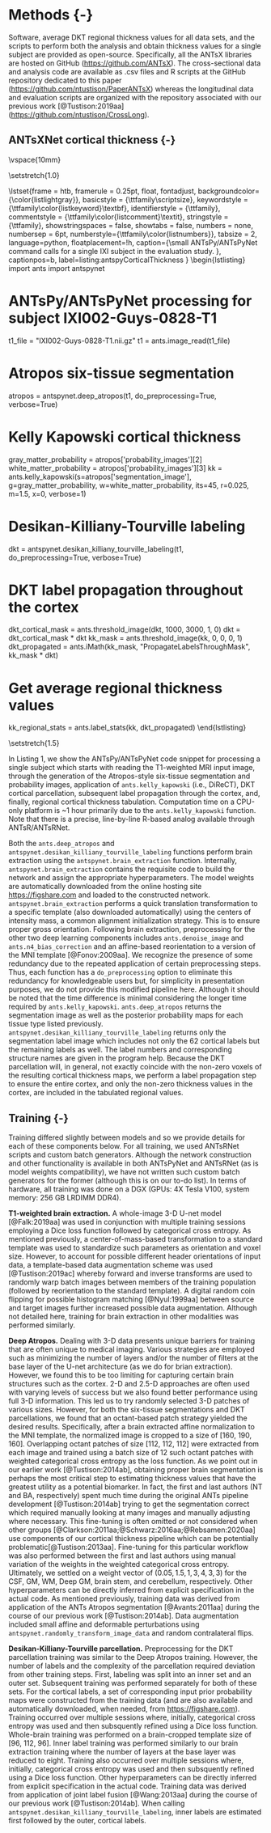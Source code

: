 
# Methods {-}

Software, average DKT regional thickness values for all data sets, and the
scripts to perform both the analysis and obtain thickness values for a single
subject are provided as open-source.  Specifically, all the ANTsX libraries are
hosted on GitHub (https://github.com/ANTsX).  The cross-sectional data and
analysis code are available as .csv files and R scripts at the GitHub repository
dedicated to this paper (https://github.com/ntustison/PaperANTsX) whereas the
longitudinal data and evaluation scripts are organized with the repository
associated with our previous work [@Tustison:2019aa]
(https://github.com/ntustison/CrossLong).

## ANTsXNet cortical thickness {-}

\vspace{10mm}

\setstretch{1.0}

\lstset{frame = htb,
        framerule = 0.25pt,
        float,
        fontadjust,
        backgroundcolor={\color{listlightgray}},
        basicstyle = {\ttfamily\scriptsize},
        keywordstyle = {\ttfamily\color{listkeyword}\textbf},
        identifierstyle = {\ttfamily},
        commentstyle = {\ttfamily\color{listcomment}\textit},
        stringstyle = {\ttfamily},
        showstringspaces = false,
        showtabs = false,
        numbers = none,
        numbersep = 6pt,
        numberstyle={\ttfamily\color{listnumbers}},
        tabsize = 2,
        language=python,
        floatplacement=!h,
        caption={\small ANTsPy/ANTsPyNet command calls
        for a single IXI subject in the evaluation study.
        },
        captionpos=b,
        label=listing:antspyCorticalThickness
        }
\begin{lstlisting}
import ants
import antspynet

# ANTsPy/ANTsPyNet processing for subject IXI002-Guys-0828-T1
t1_file = "IXI002-Guys-0828-T1.nii.gz"
t1 = ants.image_read(t1_file)

# Atropos six-tissue segmentation
atropos = antspynet.deep_atropos(t1, do_preprocessing=True, verbose=True)

# Kelly Kapowski cortical thickness
gray_matter_probability = atropos['probability_images'][2]
white_matter_probability = atropos['probability_images'][3]
kk = ants.kelly_kapowski(s=atropos['segmentation_image'], g=gray_matter_probability,
                         w=white_matter_probability, its=45, r=0.025, m=1.5, x=0, verbose=1)

# Desikan-Killiany-Tourville labeling
dkt = antspynet.desikan_killiany_tourville_labeling(t1, do_preprocessing=True, verbose=True)

# DKT label propagation throughout the cortex
dkt_cortical_mask = ants.threshold_image(dkt, 1000, 3000, 1, 0)
dkt = dkt_cortical_mask * dkt
kk_mask = ants.threshold_image(kk, 0, 0, 0, 1)
dkt_propagated = ants.iMath(kk_mask, "PropagateLabelsThroughMask", kk_mask * dkt)

# Get average regional thickness values
kk_regional_stats = ants.label_stats(kk, dkt_propagated)
\end{lstlisting}

\setstretch{1.5}

In Listing 1, we show the ANTsPy/ANTsPyNet code snippet for processing a single
subject which starts with reading the T1-weighted MRI input image, through the
generation of the Atropos-style six-tissue segmentation and probability images,
application of ``ants.kelly_kapowski`` (i.e., DiReCT), DKT cortical parcellation,
subsequent label propagation through the cortex, and, finally, regional cortical
thickness tabulation.  Computation time on a CPU-only platform is  ~1 hour
primarily due to the ``ants.kelly_kapowski`` function.  Note that there is a
precise, line-by-line R-based analog available through ANTsR/ANTsRNet.

Both the ``ants.deep_atropos`` and
``antspynet.desikan_killiany_tourville_labeling`` functions perform brain
extraction using the ``antspynet.brain_extraction`` function.  Internally,
``antspynet.brain_extraction`` contains the requisite code to build the network
and assign the appropriate hyperparameters.  The model weights are automatically
downloaded from the online hosting site https://figshare.com and loaded to the
constructed network.  ``antspynet.brain_extraction`` performs a quick
translation transformation to a specific template (also downloaded
automatically) using the centers of intensity mass, a common alignment
initialization strategy. This is to ensure proper gross orientation.  Following
brain extraction, preprocessing for the other two deep learning components
includes ``ants.denoise_image`` and ``ants.n4_bias_correction`` and an
affine-based reorientation to a version of the MNI template [@Fonov:2009aa].  We
recognize the presence of some redundancy due to the repeated application of
certain preprocessing steps.  Thus, each function has a ``do_preprocessing``
option to eliminate this redundancy for knowledgeable users but, for simplicity
in presentation purposes, we do not provide this modified pipeline here.
Although it should be noted that the time difference is minimal considering the
longer time required by ``ants.kelly_kapowski``. ``ants.deep_atropos`` returns
the segmentation image as well as the posterior probability maps for each tissue
type listed previously. ``antspynet.desikan_killiany_tourville_labeling``
returns only the segmentation label image which includes not only the 62
cortical labels but the remaining labels as well.  The label numbers and
corresponding structure names are given in the program help.  Because the DKT
parcellation will, in general, not exactly coincide with the non-zero voxels of
the resulting cortical thickness maps, we perform a label propagation step to
ensure the entire cortex, and only the non-zero thickness values in the cortex,
are included in the tabulated regional values.

## Training {-}

Training differed slightly between models and so we provide details for each of
these components below.  For all training, we used ANTsRNet scripts and custom
batch generators.  Although the network construction and other functionality is
available in both ANTsPyNet and ANTsRNet (as is model weights compatibility), we
have not written such custom batch generators for the former (although this is
on our to-do list).  In terms of hardware, all training was done on a DGX (GPUs:
4X Tesla V100, system memory: 256 GB LRDIMM DDR4).

__T1-weighted brain extraction.__  A whole-image 3-D U-net model [@Falk:2019aa]
was used in conjunction with multiple training sessions employing a Dice loss
function followed by categorical cross entropy.  As mentioned previously, a
center-of-mass-based transformation to a standard template was used to
standardize such parameters as orientation and voxel size.  However, to account
for possible different header orientations of input data, a template-based data
augmentation scheme was used [@Tustison:2019ac] whereby forward and inverse
transforms are used to randomly warp batch images between members of the
training population (followed by reorientation to the standard template). A
digital random coin flipping for possible histogram matching [@Nyul:1999aa]
between source and target images further increased possible data augmentation.
Although not detailed here, training for brain extraction in other modalities
was performed similarly.

__Deep Atropos.__ Dealing with 3-D data presents unique barriers for training
that are often unique to medical imaging.  Various strategies are employed such
as minimizing the number of layers and/or the number of filters at the base
layer of the U-net architecture (as we do for brian extraction).  However, we
found this to be too limiting for capturing certain brain structures such as the
cortex. 2-D and 2.5-D approaches are often used with varying levels of success
but we also found better performance using full 3-D information.  This led us to
try randomly selected 3-D patches of various sizes.  However, for both the
six-tissue segmentations and DKT parcellations, we found that an octant-based
patch strategy yielded the desired results.  Specifically, after a brain
extracted affine normalization to the MNI template, the normalized image is
cropped to a size of [160, 190, 160].  Overlapping octant patches of size [112,
112, 112] were extracted from each image and trained using a batch size of 12
such octant patches with weighted categorical cross entropy as the loss
function.  As we point out in our earlier work [@Tustison:2014ab], obtaining
proper brain segmentation is perhaps the most critical step to estimating
thickness values that have the greatest utility as a potential biomarker.  In
fact, the first and last authors (NT and BA, respectively) spent much time
during the original ANTs pipeline development [@Tustison:2014ab] trying to get
the segmentation correct which required manually looking at many images and
manually adjusting where necessary.  This fine-tuning is often omitted or not
considered when other groups [@Clarkson:2011aa;@Schwarz:2016aa;@Rebsamen:2020aa]
use components of our cortical thickness pipeline which can be potentially
problematic[@Tustison:2013aa]. Fine-tuning for this particular workflow was also
performed between the first and last authors using manual variation of the
weights in the weighted categorical cross entropy.  Ultimately, we settled on a
weight vector of $(0.05, 1.5, 1, 3, 4, 3, 3)$ for the CSF, GM, WM, Deep GM,
brain stem, and cerebellum, respectively.  Other hyperparameters can be directly
inferred from explicit specification in the actual code.  As mentioned
previously, training data was derived from application of the ANTs Atropos
segmentation [@Avants:2011aa] during the course of our previous work
[@Tustison:2014ab].  Data augmentation included small affine and deformable
perturbations using ``antspynet.randomly_transform_image_data`` and random
contralateral flips.

__Desikan-Killiany-Tourville parcellation.__  Preprocessing for the DKT
parcellation training was similar to the Deep Atropos training.  However, the
number of labels and the complexity of the parcellation required deviation from
other training steps.  First, labeling was split into an inner set and an outer
set.  Subsequent training was performed separately for both of these sets.  For
the cortical labels, a set of corresponding input prior probability maps were
constructed from the training data (and are also available and automatically
downloaded, when needed, from https://figshare.com). Training occurred over
multiple sessions where, initially, categorical cross entropy was used and then
subsquently refined using a Dice loss function.  Whole-brain training was
performed on a brain-cropped template size of [96, 112, 96].
Inner label training was performed similarly to our brain extraction training
where the number of layers at the base layer was reduced to eight. Training also
occurred over multiple sessions where, initially, categorical cross entropy was
used and then subsquently refined using a Dice loss function.  Other
hyperparameters can be directly inferred from explicit specification in the
actual code. Training data was derived from application of joint label fusion
[@Wang:2013aa] during the course of our previous work [@Tustison:2014ab].  When
calling ``antspynet.desikan_killiany_tourville_labeling``, inner labels are
estimated first followed by the outer, cortical labels.